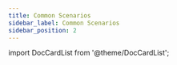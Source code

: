 ```yaml
---
title: Common Scenarios
sidebar_label: Common Scenarios
sidebar_position: 2
---
```


import DocCardList from '@theme/DocCardList';

<DocCardList />
